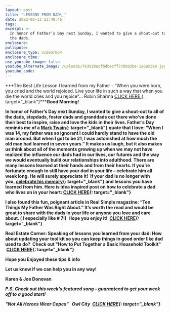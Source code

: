 ```yaml
---
layout: post
title: "LESSONS FROM DAD\_"
date: 2022-06-13 13:40:46
tags:
excerpt: >-
  In honor of Father’s Day next Sunday, I wanted to give a shout-out to all of
  the dads.
enclosure:
pullquote:
enclosure_type: video/mp4
enclosure_time:
use_youtube_image: false
youtube_alternate_image: /uploads/76391bacfbdbecff7cbb03be-1268x390.jpg
youtube_code:
---
```

***The Best Life Lesson I learned from my Father - "When you were born, you cried and the world rejoiced. Live your life in such a way that when you die the world cries and you rejoice"... Robin Sharma&nbsp;[CLICK HERE&nbsp;](https://t.e2ma.net/click/a6qfph/q6p3gvi/6ak6fq){: target="_blank"}*****Good Morning\!**

**In honor of Father’s Day next Sunday, I wanted to give a shout-out to all of the dads, stepdads, foster dads and granddads out there who’ve done their best to inspire, raise and love the kids in their lives. Father’s Day reminds me of a&nbsp;[Mark Twain](https://t.e2ma.net/click/a6qfph/q6p3gvi/m3k6fq){: target="_blank"}&nbsp;quote that I love: “When I was 14, my father was so ignorant I could hardly stand to have the old man around. But when I got to be 21, I was astonished at how much the old man had learned in seven years.” It makes us laugh, but it also makes us think about all of the moments growing up when we may not have realized the influence our dads had in our lives, our futures and the way we would eventually build our relationships into adulthood. There are many lessons learned at their hands and from their hearts. If you’re fortunate enough to still have your dad in your life – celebrate him all week long. He will surely appreciate it\!&nbsp; If your dad is no longer with you,&nbsp;[celebrate his memory](https://t.e2ma.net/click/a6qfph/q6p3gvi/2vl6fq){: target="_blank"}&nbsp;and lessons you have learned from him. Here is idea inspired post on how to celebrate a dad who lives on in your heart:&nbsp;[CLICK HERE](https://t.e2ma.net/click/a6qfph/q6p3gvi/iom6fq){: target="_blank"}**

**I also found this fun, poignant article in Real Simple magazine: “Ten Things My Father Was Right About.” It’s worth the read and would be great to share with the dads in your life or anyone you love and care about. ( I especially like \# 7\!)&nbsp; Hope you enjoy it\! &nbsp;[CLICK HERE](https://t.e2ma.net/click/a6qfph/q6p3gvi/ygn6fq){: target="_blank"}&nbsp;**

**Real Estate Corner: Speaking of lessons you learned from your dad: How about updating your tool kit so you can keep things in good order like dad used to do?&nbsp; Check out "How to Put Together a Basic Household Toolkit" &nbsp;[CLICK HERE](https://t.e2ma.net/click/a6qfph/q6p3gvi/e9n6fq){: target="_blank"}**

**Hope you Enjoyed these tips & info**

**Let us know if we can help you in any way\!&nbsp;**

**Karen & Joe Donovan&nbsp;**

***P.S. Check out this week's featured song - guaranteed to get your week off to a good start\! &nbsp;***

***"Not All Heroes Wear Capes" &nbsp;******&nbsp;Owl City &nbsp;[CLICK HERE](https://t.e2ma.net/click/a6qfph/q6p3gvi/u1o6fq){: target="_blank"}***
